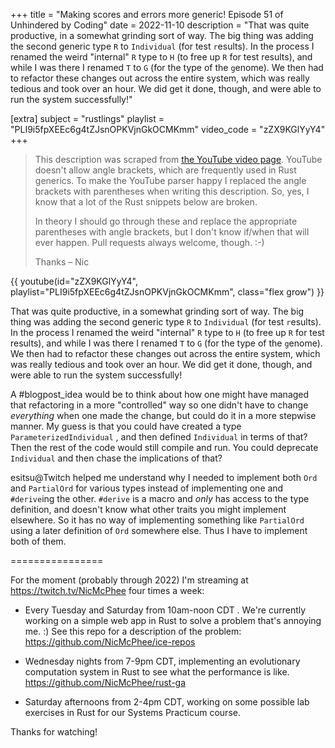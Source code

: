 +++
title = "Making scores and errors more generic! Episode 51 of Unhindered by Coding"
date = 2022-11-10
description = "That was quite productive, in a somewhat grinding sort of way. The big thing was adding the second generic type `R` to `Individual` (for test `r`esults). In the process I renamed the weird "internal" `R` type to `H` (to free up `R` for test results), and while I was there I renamed `T` to `G` (for the type of the `g`enome). We then had to refactor these changes out across the entire system, which was really tedious and took over an hour. We did get it done, though, and were able to run the system successfully!"

[extra]
subject = "rustlings"
playlist = "PLI9i5fpXEEc6g4tZJsnOPKVjnGkOCMKmm"
video_code = "zZX9KGlYyY4"
+++

> This description was scraped from
> [the YouTube video page](https://www.youtube.com/watch?v=zZX9KGlYyY4&list=PLI9i5fpXEEc6g4tZJsnOPKVjnGkOCMKmm).
> YouTube doesn't allow angle brackets, which are frequently used
> in Rust generics. To make the YouTube parser happy I replaced the
> angle brackets with parentheses when writing this description.
> So, yes, I know that a lot of the Rust snippets below are broken.
>
> In theory I should go through these and replace
> the appropriate parentheses with angle brackets, but I don't
> know if/when that will ever happen. Pull requests always
> welcome, though. :-)
>
> Thanks – Nic

<div>
 {{ 
    youtube(id="zZX9KGlYyY4", playlist="PLI9i5fpXEEc6g4tZJsnOPKVjnGkOCMKmm", class="flex grow")
 }} 
</div>

That was quite productive, in a somewhat grinding sort of way. The big thing was adding the second generic type `R` to `Individual` (for test `r`esults). In the process I renamed the weird "internal" `R` type to `H` (to free up `R` for test results), and while I was there I renamed `T` to `G` (for the type of the `g`enome). We then had to refactor these changes out across the entire system, which was really tedious and took over an hour. We did get it done, though, and were able to run the system successfully!

A #blogpost_idea would be to think about how one might have managed that refactoring in a more "controlled" way so one didn't have to change _everything_ when one made the change, but could do it in a more stepwise manner. My guess is that you could have created a type `ParameterizedIndividual` , and then defined `Individual` in terms of that? Then the rest of the code would still compile and run. You could deprecate `Individual` and then chase the implications of that?

esitsu@Twitch helped me understand why I needed to implement both `Ord` and `PartialOrd` for various types instead of implementing one and `#derive`ing the other. `#derive` is a macro and _only_ has access to the type definition, and doesn't know what other traits you might implement elsewhere. So it has no way of implementing something like `PartialOrd` using a later definition of `Ord` somewhere else. Thus I have to implement both of them.

================

For the moment (probably through 2022) I'm streaming at https://twitch.tv/NicMcPhee four times a week:

* Every Tuesday and Saturday from 10am-noon CDT . We're currently working on a simple web app in Rust to solve a problem that's annoying me. :) See this repo for a description of the problem: https://github.com/NicMcPhee/ice-repos

* Wednesday nights from 7-9pm CDT, implementing an evolutionary computation system in Rust to see what the performance is like. https://github.com/NicMcPhee/rust-ga

* Saturday afternoons from 2-4pm CDT, working on some possible lab exercises in Rust for our Systems Practicum course.

Thanks for watching!
